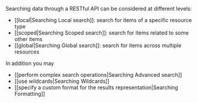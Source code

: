Searching data through a RESTful API can be considered at different levels:
* [[local|Searching Local search]]: search for items of a specific resource type
* [[scoped|Searching Scoped search]]: search for items related to some other items
* [[global|Searching Global search]]: search for items across multiple resources

In addition you may
* [[perform complex search operations|Searching Advanced search]]
* [[use wildcards|Searching Wildcards]]
* [[specify a custom format for the results representation|Searching Formatting]]